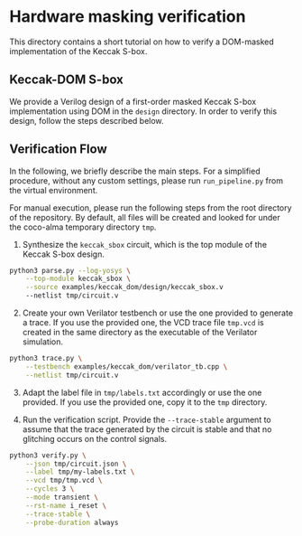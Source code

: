 # Hardware masking verification

This directory contains a short tutorial on how to verify a DOM-masked implementation of the Keccak S-box.

## Keccak-DOM S-box

We provide a Verilog design of a first-order masked Keccak S-box implementation using DOM in the `design` directory.
In order to verify this design, follow the steps described below.

## Verification Flow

In the following, we briefly describe the main steps.
For a simplified procedure, without any custom settings, please run `run_pipeline.py` from the virtual environment.

For manual execution, please run the following steps from the root directory of the repository.
By default, all files will be created and looked for under the coco-alma temporary directory `tmp`.

1. Synthesize the `keccak_sbox` circuit, which is the top module of the Keccak S-box design.
```bash
python3 parse.py --log-yosys \
    --top-module keccak_sbox \
    --source examples/keccak_dom/design/keccak_sbox.v
    --netlist tmp/circuit.v
```

2. Create your own Verilator testbench or use the one provided to generate a trace.
If you use the provided one, the VCD trace file `tmp.vcd` is created in the same directory as the executable of the Verilator simulation.
```bash
python3 trace.py \
    --testbench examples/keccak_dom/verilator_tb.cpp \
    --netlist tmp/circuit.v
```
3. Adapt the label file in `tmp/labels.txt` accordingly or use the one provided.
If you use the provided one, copy it to the `tmp` directory.


4. Run the verification script. Provide the `--trace-stable` argument to assume that the trace generated by the circuit is stable and that no glitching occurs on the control signals. 
```bash
python3 verify.py \
    --json tmp/circuit.json \
    --label tmp/my-labels.txt \
    --vcd tmp/tmp.vcd \
    --cycles 3 \
    --mode transient \
    --rst-name i_reset \
    --trace-stable \
    --probe-duration always
```
